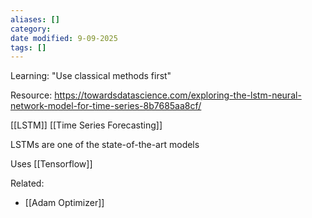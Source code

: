 ```yaml
---
aliases: []
category:
date modified: 9-09-2025
tags: []
---
```

Learning: "Use classical methods first"

Resource: https://towardsdatascience.com/exploring-the-lstm-neural-network-model-for-time-series-8b7685aa8cf/

[[LSTM]]
[[Time Series Forecasting]]

LSTMs are one of the state-of-the-art models

Uses [[Tensorflow]]

Related:
- [[Adam Optimizer]]
